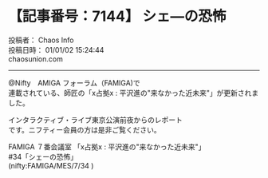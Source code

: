 # 【記事番号：7144】 シェ―の恐怖

投稿者： Chaos Info  
投稿日時： 01/01/02 15:24:44  
chaosunion.com

---

@Nifty　AMIGA フォーラム（FAMIGA)で  
連載されている、師匠の「x占拠x : 平沢進の"来なかった近未来"」が更新されました。  
  
インタラクティブ・ライブ東京公演前夜からのレポート  
です。ニフティー会員の方は是非ご覧ください。  
  
FAMIGA ７番会議室 「x占拠x : 平沢進の"来なかった近未来"」  
#34「シェーの恐怖」  
(nifty:FAMIGA/MES/7/34 )  
